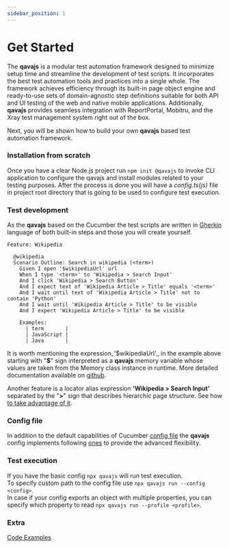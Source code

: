 ```yaml
---
sidebar_position: 1
---
```


# Get Started

The **qavajs** is a modular test automation framework designed to minimize setup time and streamline the development of test scripts. It incorporates the best test automation tools and practices into a single whole. The framework achieves efficiency through its built-in page object engine and ready-to-use sets of domain-agnostic step definitions suitable for both API and UI testing of the web and native mobile applications. Additionally, **qavajs** provides seamless integration with ReportPortal, Mobitru, and the Xray test management system right out of the box.

Next, you will be shown how to build your own **qavajs** based test automation framework.

### Installation from scratch
Once you have a clear Node.js project run
`npm init @qavajs`
to invoke CLI application to configure the qavajs and install modules related to your testing purposes.
After the process is done you will have a _config.ts(js)_ file in project root directory that is going to be used to configure test execution.

### Test development
As the **qavajs** based on the Cucumber the test scripts are written in [Gherkin](https://github.com/cucumber/gherkin/blob/main/MARKDOWN_WITH_GHERKIN.md) language of both built-in steps and those you will create yourself.
```gherkin
Feature: Wikipedia

  @wikipedia
  Scenario Outline: Search in wikipedia (<term>)
    Given I open '$wikipediaUrl' url
    When I type '<term>' to 'Wikipedia > Search Input'
    And I click 'Wikipedia > Search Button'
    And I expect text of 'Wikipedia Article > Title' equals '<term>'
    And I wait until text of 'Wikipedia Article > Title' not to contain 'Python'
    And I wait until 'Wikipedia Article > Title' to be visible
    And I expect 'Wikipedia Article > Title' to be visible

    Examples:
      | term       |
      | JavaScript |
      | Java       |
```
It is worth mentioning the expression_'$wikipediaUrl'_ in the example above starting with "**\$**" sign interpreted as a **qavajs** memory variable whose values are taken from the Memory class instance in runtime. More detailed documentation available on [github](https://github.com/qavajs/memory).

Another feature is a locator alias expression **'Wikipedia > Search Input'** separated by the "**\>**" sign that describes hierarchic page structure. See how [to take advantage of it](https://qavajs.github.io/docs/v2).


### Config file
In addition to the default capabilities of Cucumber [config file](https://github.com/cucumber/cucumber-js/blob/main/docs/configuration.md#options) the **qavajs** config implements following [ones](https://github.com/qavajs/core/blob/main/src/IQavajsConfig.ts) to provide the advanced flexibility.


### Test execution
If you have the basic config `npx qavajs` will run test execution.  
To specify custom path to the config file use `npx qavajs run --config <config>`.  
In case if your config exports an object with multiple properties, you can specify which property to read `npx qavajs run --profile <profile>`.
   


### Extra
[Code Examples](https://github.com/qavajs/demo)

